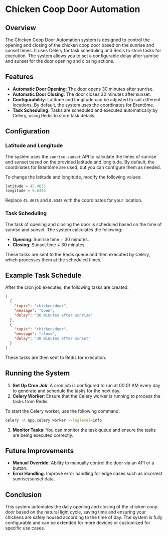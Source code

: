 
# Chicken Coop Door Automation

## Overview

The Chicken Coop Door Automation system is designed to control the opening and closing of the chicken coop door based on the sunrise and sunset times. It uses Celery for task scheduling and Redis to store tasks for execution. The system allows you to set a configurable delay after sunrise and sunset for the door opening and closing actions.

## Features

- **Automatic Door Opening**: The door opens 30 minutes after sunrise.
- **Automatic Door Closing**: The door closes 30 minutes after sunset.
- **Configurability**: Latitude and longitude can be adjusted to suit different locations. By default, the system uses the coordinates for Brantôme.
- **Task Scheduling**: Tasks are scheduled and executed automatically by Celery, using Redis to store task details.

## Configuration

### Latitude and Longitude

The system uses the `sunrise-sunset` API to calculate the times of sunrise and sunset based on the provided latitude and longitude. By default, the coordinates for Brantôme are used, but you can configure them as needed.

To change the latitude and longitude, modify the following values:

```python
latitude = 45.4635
longitude = 0.6348
```

Replace `45.4635` and `0.6348` with the coordinates for your location.

### Task Scheduling

The task of opening and closing the door is scheduled based on the time of sunrise and sunset. The system calculates the following:

- **Opening**: Sunrise time + 30 minutes.
- **Closing**: Sunset time + 30 minutes.

These tasks are sent to the Redis queue and then executed by Celery, which processes them at the scheduled times.

## Example Task Schedule

After the cron job executes, the following tasks are created:

```json
[
  {
    "topic": "chicken/door",
    "message": "open",
    "delay": "30 minutes after sunrise"
  },
  {
    "topic": "chicken/door",
    "message": "close",
    "delay": "30 minutes after sunset"
  }
]
```

These tasks are then sent to Redis for execution.

## Running the System

1. **Set Up Cron Job**: A cron job is configured to run at 00:01 AM every day to generate and schedule the tasks for the next day.
2. **Celery Worker**: Ensure that the Celery worker is running to process the tasks from Redis.

To start the Celery worker, use the following command:

```bash
celery -A app.celery worker --loglevel=info
```

3. **Monitor Tasks**: You can monitor the task queue and ensure the tasks are being executed correctly.

## Future Improvements

- **Manual Override**: Ability to manually control the door via an API or a button.
- **Error Handling**: Improve error handling for edge cases such as incorrect sunrise/sunset data.

## Conclusion

This system automates the daily opening and closing of the chicken coop door based on the natural light cycle, saving time and ensuring your chickens are safely housed according to the time of day. The system is fully configurable and can be extended for more devices or customized for specific use cases.
